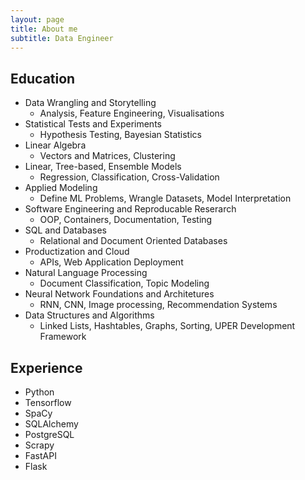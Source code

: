 ```yaml
---
layout: page
title: About me
subtitle: Data Engineer
---
```


## Education
-  Data Wrangling and Storytelling
    - Analysis, Feature Engineering, Visualisations
-  Statistical Tests and Experiments
    - Hypothesis Testing, Bayesian Statistics
-  Linear Algebra
    - Vectors and Matrices, Clustering
-  Linear, Tree-based, Ensemble Models
    - Regression, Classification, Cross-Validation
-  Applied Modeling
    - Define ML Problems, Wrangle Datasets, Model Interpretation
-  Software Engineering and Reproducable Reserarch
    - OOP, Containers, Documentation, Testing
-  SQL and Databases
    - Relational and Document Oriented Databases
-  Productization and Cloud
    - APIs, Web Application Deployment
-  Natural Language Processing
    - Document Classification, Topic Modeling
-  Neural Network Foundations and Architetures
    - RNN, CNN, Image processing, Recommendation Systems
-  Data Structures and Algorithms
    - Linked Lists, Hashtables, Graphs, Sorting, UPER Development Framework

## Experience
-  Python
-  Tensorflow
-  SpaCy
-  SQLAlchemy
-  PostgreSQL
-  Scrapy
-  FastAPI
-  Flask
